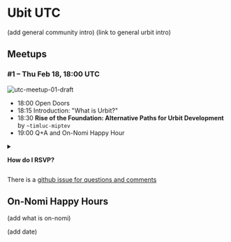 # Ubit UTC

(add general community intro)
(link to general urbit intro)

## Meetups

### #1 – Thu Feb 18, 18:00 UTC

![utc-meetup-01-draft](https://user-images.githubusercontent.com/170145/107872139-4ec49800-6ea8-11eb-98e8-0d1784ed4233.jpeg)

- 18:00 Open Doors
- 18:15 Introduction: "What is Urbit?"
- 18:30 **Rise of the Foundation: Alternative Paths for Urbit Development** by `~timluc-miptev `
- 19:00 Q+A and On-Nomi Happy Hour



<details><summary>

**How do I RSVP?**

</summary>

Showing up is the new RSVP. Just set yourself a reminder or calendar entry. Here is some stuff to copypaste into your reminders or calendar:

Urbit UTC Meetup #1

Thu Feb 18, 18:00 UTC

https://meet.jit.si/urbit-utc

http://www.urbit.computer/utc/#1--thu-feb-18-1800-utc

</details>

There is a [github issue for questions and comments](https://github.com/urbit-computer/urbit-computer.github.io/issues/2)


## On-Nomi Happy Hours

(add what is on-nomi)

(add date)
